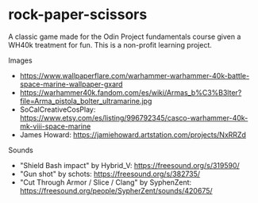 # rock-paper-scissors
A classic game made for the Odin Project fundamentals course given a WH40k treatment for fun.
This is a non-profit learning project.


Images
- https://www.wallpaperflare.com/warhammer-warhammer-40k-battle-space-marine-wallpaper-gxard
- https://warhammer40k.fandom.com/es/wiki/Armas_b%C3%B3lter?file=Arma_pistola_bolter_ultramarine.jpg
- SoCalCreativeCosPlay: https://www.etsy.com/es/listing/996792345/casco-warhammer-40k-mk-viii-space-marine
- James Howard: https://jamiehoward.artstation.com/projects/NxRRZd


Sounds
- "Shield Bash impact" by Hybrid_V: https://freesound.org/s/319590/
- "Gun shot" by schots: https://freesound.org/s/382735/
- "Cut Through Armor / Slice / Clang" by SyphenZent: https://freesound.org/people/SypherZent/sounds/420675/